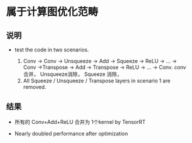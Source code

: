 # 属于计算图优化范畴   

## 说明  

+ test the code in two scenarios.

  1. Conv -> Conv -> Unsqueeze -> Add -> Squeeze -> ReLU -> ... -> Conv ->Transpose -> Add -> Transpose -> ReLU -> ... -> Conv.
      conv 合并， Unsqueeze消除， Squeeze 消除，    
  3. All Squeeze / Unsqueeze / Transpose layers in scenario 1 are removed.

## 结果  

+ 所有的 Conv+Add+ReLU 合并为 1个kernel by TensorRT


+ Nearly doubled performance after optimization

